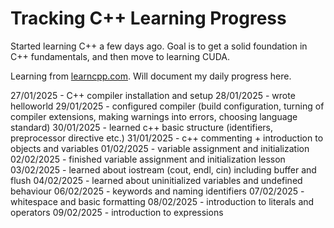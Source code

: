# Tracking C++ Learning Progress

Started learning C++ a few days ago. Goal is to get a solid foundation in C++ fundamentals, and then move to learning CUDA.

Learning from [learncpp.com](https://learncpp.com/). Will document my daily progress here.

27/01/2025 - C++ compiler installation and setup
28/01/2025 - wrote helloworld
29/01/2025 - configured compiler (build configuration, turning of compiler extensions, making warnings into errors, choosing language standard)
30/01/2025 - learned c++ basic structure (identifiers, preprocessor directive etc.)
31/01/2025 - c++ commenting + introduction to objects and variables
01/02/2025 - variable assignment and initialization
02/02/2025 - finished variable assignment and initialization lesson
03/02/2025 - learned about iostream (cout, endl, cin) including buffer and flush
04/02/2025 - learned about uninitialized variables and undefined behaviour
06/02/2025 - keywords and naming identifiers
07/02/2025 - whitespace and basic formatting
08/02/2025 - introduction to literals and operators
09/02/2025 - introduction to expressions
